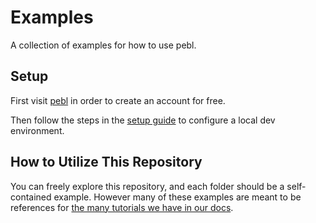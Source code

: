# Examples

A collection of examples for how to use pebl.

## Setup

First visit [pebl](https://www.pebl.io) in order to create an account for
free.

Then follow the steps in the [setup guide](https://docs.pebl.io/setup) to
configure a local dev environment.

## How to Utilize This Repository

You can freely explore this repository, and each folder should be a
self-contained example. However many of these examples are meant to be
references for [the many tutorials we have in our docs](https://docs.pebl.io/).
